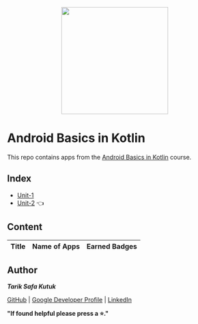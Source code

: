 <div style='float: center; text-align: center; margin-bottom: 20px' align="center">
  <a href="https://developer.android.com/courses/android-basics-kotlin/course" target="_blank">
  <img width="250px" src="https://developer.android.com/static/images/hero-assets/android-basics-kotlin.svg"  alt=""/>
  </a>
</div>


# Android Basics in Kotlin

This repo contains apps from the [Android Basics in Kotlin](https://developer.android.com/courses/android-basics-kotlin/course) course.


## Index
- [Unit-1](https://github.com/tariksafakutuk/Android-Basics-in-Kotlin/tree/master/Unit-1)
- [Unit-2](https://github.com/tariksafakutuk/Android-Basics-in-Kotlin/tree/master/Unit-2) 👈


## Content
| Title | Name of Apps | Earned Badges |
|:-----:|:------------:|:-------------:|


## Author
***Tarik Safa Kutuk***

[GitHub](https://github.com/tariksafakutuk/) | [Google Developer Profile](https://developers.google.com/profile/u/tariksafakutuk) | [LinkedIn](https://www.linkedin.com/in/tariksafakutuk/)

**"If found helpful please press a ⭐."**